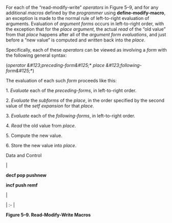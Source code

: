  



For each of the “read-modify-write” *operators* in Figure 5–9, and for any additional *macros* defined by the *programmer* using **define-modify-macro**, an exception is made to the normal rule of left-to-right evaluation of arguments. Evaluation of *argument forms* occurs in left-to-right order, with the exception that for the *place argument*, the actual *read* of the “old value” from that *place* happens after all of the *argument form evaluations*, and just before a “new value” is computed and *written* back into the *place*. 



Specifically, each of these *operators* can be viewed as involving a *form* with the following general syntax: 



(*operator \&#123;preceding-form\&#125;*\* *place \&#123;following-form\&#125;*\*) 



The evaluation of each such *form* proceeds like this: 



1\. *Evaluate* each of the *preceding-forms*, in left-to-right order. 



2\. *Evaluate* the *subforms* of the *place*, in the order specified by the second value of the *setf expansion* for that *place*. 



3\. *Evaluate* each of the *following-forms*, in left-to-right order. 



4\. *Read* the old value from *place*. 



5\. Compute the new value. 



6\. Store the new value into *place*. 



Data and Control 











|<p>**decf pop pushnew** </p><p>**incf push remf**</p>|

| :- |





**Figure 5–9. Read-Modify-Write Macros** 















